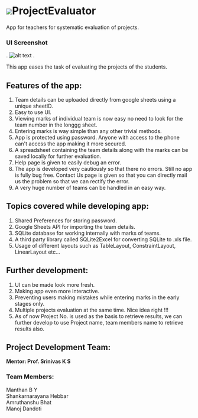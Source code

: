 # <img src="https://raw.githubusercontent.com/manthanmtg/data/master/project_eval_icon_small.jpg">ProjectEvaluator
App for teachers for systematic evaluation of projects.

### UI Screenshot
.
![alt text](https://raw.githubusercontent.com/manthanmtg/data/master/projectevaluator.jpg)
.


This app eases the task of evaluating the projects of the students.
## Features of the app:
  1. Team details can be uploaded directly from google sheets using a unique sheetID.
  2. Easy to use UI.
  3. Viewing marks of individual team is now easy no need to look for the team number in the longgg sheet.
  4. Entering marks is way simple than any other trivial methods.
  5. App is protected using password. Anyone with access to the phone can't access the app making it more secured.
  6. A spreadsheet containing the team details along with the marks can be saved locally for further evaluation.
  7. Help page is given to easily debug an error.
  8. The app is developed very cautiously so that there no errors. Still no app is fully bug free. Contact Us page is given so that 
      you can directly mail us the problem so that we can rectify the error.
  9. A very huge number of teams can be handled in an easy way.

## Topics covered while developing app:
  1. Shared Preferences for storing password.
  2. Google Sheets API for importing the team details.
  3. SQLite database for working internally with marks of teams.
  4. A third party library called SQLite2Excel for converting SQLite to .xls file.
  5. Usage of different layouts such as TableLayout, ConstraintLayout, LinearLayout etc...

## Further development:
  1. UI can be made look more fresh.
  2. Making app even more interactive.
  3. Preventing users making mistakes while entering marks in the early stages only.
  4. Multiple projects evaluation at the same time. Nice idea right !!!
  5. As of now Project No. is used as the basis to retrieve results, we can further develop to use Project name, team members
    name to retrieve results also.
## Project Development Team:
<b>Mentor: Prof. Srinivas K S </b>
### Team Members:
Manthan B Y <br>
Shankarnarayana Hebbar <br>
Amruthanshu Bhat <br>
Manoj Dandoti <br>
